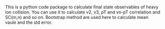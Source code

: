 This is a python code package to calculate final state observables of heavy ion collision. You can use it to calculate v2, v3, pT and vn-pT correlation and SC(m,n) and so on. Bootstrap method are used here to calculate mean vaule and the std error.

